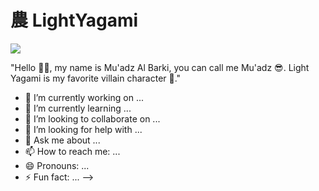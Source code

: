 # 農 LightYagami

![](https://media1.giphy.com/media/v1.Y2lkPTc5MGI3NjExZ2p4dm50bHR0aGl0dG1xbjBlbzg3eWhybjFscTU3ZmJuczYxYWRzcCZlcD12MV9pbnRlcm5hbF9naWZfYnlfaWQmY3Q9Zw/lgpSZzZWHeMLu/giphy.gif)

"Hello 🙌🙌, my name is Mu'adz Al Barki, you can call me Mu'adz 😎. Light Yagami is my favorite villain character 👹."

- 🔭 I’m currently working on ...
- 🌱 I’m currently learning ...
- 👯 I’m looking to collaborate on ...
- 🤔 I’m looking for help with ...
- 💬 Ask me about ...
- 📫 How to reach me: ...
- 😄 Pronouns: ...
- ⚡ Fun fact: ...
-->
